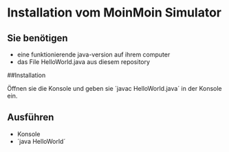 # Installation vom MoinMoin Simulator
## Sie benötigen
* eine funktionierende java-version auf ihrem computer
* das File HelloWorld.java aus diesem repository

##Installation

Öffnen sie die Konsole und geben sie ´javac HelloWorld.java´ in der Konsole ein.

## Ausführen

* Konsole
* ´java HelloWorld´
